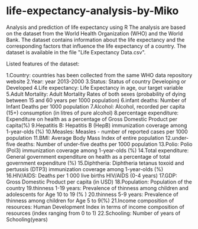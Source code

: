 # life-expectancy-analysis-by-Miko
Analysis and prediction of life expectancy using R
The analysis are based on the dataset from the World Health Organization (WHO) and the World Bank.
The dataset contains information about the life expectancy and the corresponding factors that influence the life expectancy of a country.
The dataset is available in the file "Life Expectancy Data.csv".

Listed features of the dataset:

1.Country:  countries has been collected from the same WHO data repository website
2.Year:  year 2013-2000
3.Status:  Status of country Developing or Developed
4.Life expectancy:  Life Expectancy in age, our target variable
5.Adult Mortality:  Adult Mortality Rates of both sexes (probability of dying between 15 and 60 years per 1000 population)
6.infant deaths:  Number of Infant Deaths per 1000 population
7.Alcohol:  Alcohol, recorded per capita (15+) consumption (in litres of pure alcohol)
8.percentage expenditure:  Expenditure on health as a percentage of Gross Domestic Product per capita(%)
9.Hepatitis B:  Hepatitis B (HepB) immunization coverage among 1-year-olds (%)
10.Measles:  Measles - number of reported cases per 1000 population
11.BMI:  Average Body Mass Index of entire population
12.under-five deaths:  Number of under-five deaths per 1000 population
13.Polio:  Polio (Pol3) immunization coverage among 1-year-olds (%)
14.Total expenditure:  General government expenditure on health as a percentage of total government expenditure (%)
15.Diphtheria:  Diphtheria tetanus toxoid and pertussis (DTP3) immunization coverage among 1-year-olds (%)
16.HIV/AIDS:  Deaths per 1 000 live births HIV/AIDS (0-4 years)
17.GDP:  Gross Domestic Product per capita (in USD)
18.Population:  Population of the country
19.thinness 1-19 years:  Prevalence of thinness among children and adolescents for Age 10 to 19 (% )
20.thinness 5-9 years:  Prevalence of thinness among children for Age 5 to 9(%)
21.Income composition of resources:  Human Development Index in terms of income composition of resources (index ranging from 0 to 1)
22.Schooling:  Number of years of Schooling(years)

